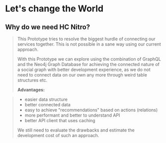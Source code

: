 # Let's change the World

## Why do we need HC Nitro?

> This Prototype tries to resolve the biggest hurdle of connecting our services together. This is not possible in a sane way using our current approach.
>
> With this Prototype we can explore using the combination of GraphQL and the Neo4j Graph Database for achieving the connected nature of a social graph with better development experience, as we do not need to connect data on our own any more through weird table structures etc.
>
> **Advantages:**

> * easier data structure
> * better connected data
> * easy to achieve "recommendations" based on actions \(relations\)
> * more performant and better to understand API
> * better API client that uses caching
>
> We still need to evaluate the drawbacks and estimate the development cost of such an approach.

